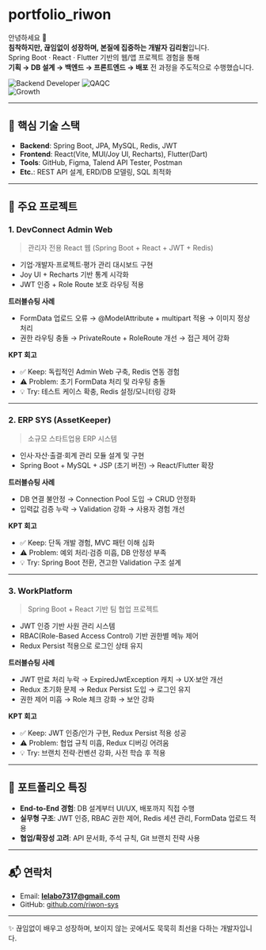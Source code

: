 # portfolio_riwon

안녕하세요 👋  
**침착하지만, 끊임없이 성장하며, 본질에 집중하는 개발자 김리원**입니다.  
Spring Boot · React · Flutter 기반의 웹/앱 프로젝트 경험을 통해  
**기획 → DB 설계 → 백엔드 → 프론트엔드 → 배포** 전 과정을 주도적으로 수행했습니다.  

![Backend Developer](https://img.shields.io/badge/Role-Backend%20Developer-blue?style=for-the-badge&logo=springboot)
![QAQC](https://img.shields.io/badge/Role-QA%2FQC%20Engineer-green?style=for-the-badge&logo=react)  
![Growth](https://img.shields.io/badge/Identity-Always%20Calm%20%26%20Growing-orange?style=for-the-badge&logo=flutter)  

---

## 🔑 핵심 기술 스택
- **Backend**: Spring Boot, JPA, MySQL, Redis, JWT  
- **Frontend**: React(Vite, MUI/Joy UI, Recharts), Flutter(Dart)  
- **Tools**: GitHub, Figma, Talend API Tester, Postman  
- **Etc.**: REST API 설계, ERD/DB 모델링, SQL 최적화  

---

## 📌 주요 프로젝트

### 1. DevConnect Admin Web
> 관리자 전용 React 웹 (Spring Boot + React + JWT + Redis)  
- 기업·개발자·프로젝트·평가 관리 대시보드 구현  
- Joy UI + Recharts 기반 통계 시각화  
- JWT 인증 + Role Route 보호 라우팅 적용  

**트러블슈팅 사례**  
- FormData 업로드 오류 → @ModelAttribute + multipart 적용 → 이미지 정상 처리  
- 권한 라우팅 충돌 → PrivateRoute + RoleRoute 개선 → 접근 제어 강화  

**KPT 회고**  
- ✅ Keep: 독립적인 Admin Web 구축, Redis 연동 경험  
- ⚠️ Problem: 초기 FormData 처리 및 라우팅 충돌  
- 💡 Try: 테스트 케이스 확충, Redis 설정/모니터링 강화  

---

### 2. ERP SYS (AssetKeeper)
> 소규모 스타트업용 ERP 시스템  
- 인사·자산·출결·회계 관리 모듈 설계 및 구현  
- Spring Boot + MySQL + JSP (초기 버전) → React/Flutter 확장  

**트러블슈팅 사례**  
- DB 연결 불안정 → Connection Pool 도입 → CRUD 안정화  
- 입력값 검증 누락 → Validation 강화 → 사용자 경험 개선  

**KPT 회고**  
- ✅ Keep: 단독 개발 경험, MVC 패턴 이해 심화  
- ⚠️ Problem: 예외 처리·검증 미흡, DB 안정성 부족  
- 💡 Try: Spring Boot 전환, 견고한 Validation 구조 설계  

---

### 3. WorkPlatform
> Spring Boot + React 기반 팀 협업 프로젝트  
- JWT 인증 기반 사원 관리 시스템  
- RBAC(Role-Based Access Control) 기반 권한별 메뉴 제어  
- Redux Persist 적용으로 로그인 상태 유지  

**트러블슈팅 사례**  
- JWT 만료 처리 누락 → ExpiredJwtException 캐치 → UX·보안 개선  
- Redux 초기화 문제 → Redux Persist 도입 → 로그인 유지  
- 권한 제어 미흡 → Role 체크 강화 → 보안 강화  

**KPT 회고**  
- ✅ Keep: JWT 인증/인가 구현, Redux Persist 적용 성공  
- ⚠️ Problem: 협업 규칙 미흡, Redux 디버깅 어려움  
- 💡 Try: 브랜치 전략·컨벤션 강화, 사전 학습 후 적용  

---

## 📂 포트폴리오 특징
- **End-to-End 경험**: DB 설계부터 UI/UX, 배포까지 직접 수행  
- **실무형 구조**: JWT 인증, RBAC 권한 제어, Redis 세션 관리, FormData 업로드 적용  
- **협업/확장성 고려**: API 문서화, 주석 규칙, Git 브랜치 전략 사용  

---

## 📬 연락처
- Email: **lelabo7317@gmail.com**  
- GitHub: [github.com/riwon-sys](https://github.com/riwon-sys)  

---

✨ 끊임없이 배우고 성장하며, 보이지 않는 곳에서도 묵묵히 최선을 다하는 개발자입니다.
